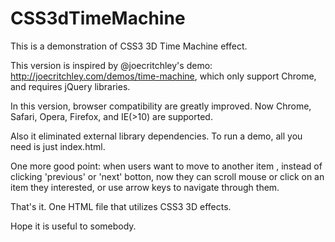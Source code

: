 CSS3dTimeMachine
================

This is a demonstration of CSS3 3D Time Machine effect. 

This version is inspired by @joecritchley's demo: http://joecritchley.com/demos/time-machine, which only support Chrome, and requires jQuery libraries.

In this version, browser compatibility are greatly improved. Now Chrome, Safari, Opera, Firefox, and IE(>10) are supported.

Also it eliminated external library dependencies. To run a demo, all you need is just index.html.

One more good point: when users want to move to another item , instead of clicking 'previous' or 'next' botton, now they can scroll mouse or click on an item they interested, or use arrow keys to navigate through them.

That's it. One HTML file that utilizes CSS3 3D effects.

Hope it is useful to somebody.
